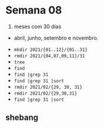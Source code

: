 # Semana 08

 1. meses com 30 dias   
 * abril, junho, setembro e novembro.

 - `mkdir 2021/{01..12}/{01..31}`
 - `rmdir 2021/{04,07,09,11}/31`
 - `tree`
 - `find `
 - `find |grep 31`
 - `find |grep 31 |sort `
 - `rmdir 2021/02/{29, 30, 31}`
 - `rmdir 2021/02/{29,30,31}`
 - `find |grep 31 |sort `

 ## shebang 